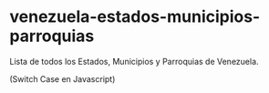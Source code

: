 # venezuela-estados-municipios-parroquias
Lista de todos los Estados, Municipios y Parroquias de Venezuela.

(Switch Case en Javascript)
